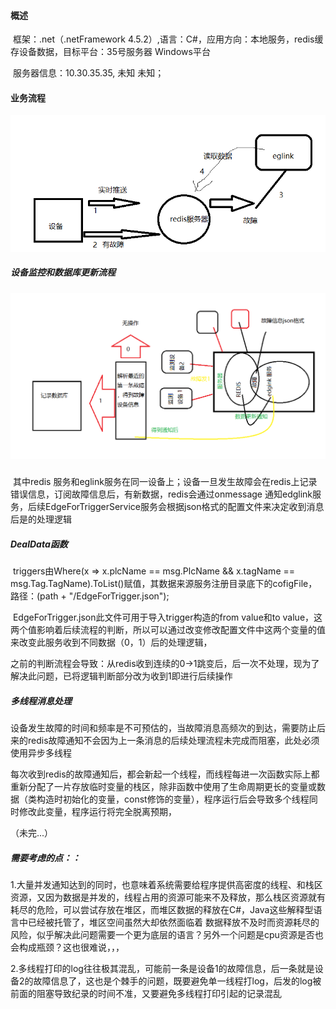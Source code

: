 #### 概述

​		框架：.net（.netFramework 4.5.2）,语言：C#，应用方向：本地服务，redis缓存设备数据，目标平台：35号服务器 Windows平台

​		服务器信息：10.30.35.35, 未知  未知；

#### 业务流程	

![img](EdgeForTriggerService.assets/企业微信截图_16328177405026.png)

##### 设备监控和数据库更新流程			

##### ![image-20210929194546093](EdgeForTriggerService.assets/image-20210929194546093.png)

​		其中redis 服务和eglink服务在同一设备上；设备一旦发生故障会在redis上记录错误信息，订阅故障信息后，有新数据，redis会通过onmessage 通知edglink服务，后续EdgeForTriggerService服务会根据json格式的配置文件来决定收到消息后是的处理逻辑

##### DealData函数

​	triggers由Where(x => x.plcName == msg.PlcName && x.tagName == msg.Tag.TagName).ToList()赋值，其数据来源服务注册目录底下的cofigFile，路径：(path + "/EdgeForTrigger.json");

​	EdgeForTrigger.json此文件可用于导入trigger构造的from value和to value，这两个值影响着后续流程的判断，所以可以通过改变修改配置文件中这两个变量的值来改变此服务收到不同数据（0，1）后的处理逻辑，

​	之前的判断流程会导致：从redis收到连续的0->1跳变后，后一次不处理，现为了解决此问题，已将逻辑判断部分改为收到1即进行后续操作

##### 多线程消息处理

​	设备发生故障的时间和频率是不可预估的，当故障消息高频次的到达，需要防止后来的redis故障通知不会因为上一条消息的后续处理流程未完成而阻塞，此处必须使用异步多线程

​    每次收到redis的故障通知后，都会新起一个线程，而线程每进一次函数实际上都重新分配了一片存放临时变量的栈区，除非函数中使用了生命周期更长的变量或数据（类构造时初始化的变量，const修饰的变量），程序运行后会导致多个线程同时修改此变量，程序运行将完全脱离预期，

（未完...）

##### 需要考虑的点：：

1.大量并发通知达到的同时，也意味着系统需要给程序提供高密度的线程、和栈区资源，又因为数据是并发的，线程占用的资源可能来不及释放，那么栈区资源就有耗尽的危险，可以尝试存放在堆区，而堆区数据的释放在C#，Java这些解释型语言中已经被托管了，堆区空间虽然大却依然面临着 数据释放不及时而资源耗尽的风险，似乎解决此问题需要一个更为底层的语言？另外一个问题是cpu资源是否也会构成瓶颈？这也很难说，，，

2.多线程打印的log往往极其混乱，可能前一条是设备1的故障信息，后一条就是设备2的故障信息了，这也是个棘手的问题，既要避免单一线程打log，后发的log被前面的阻塞导致纪录的时间不准，又要避免多线程打印引起的记录混乱

